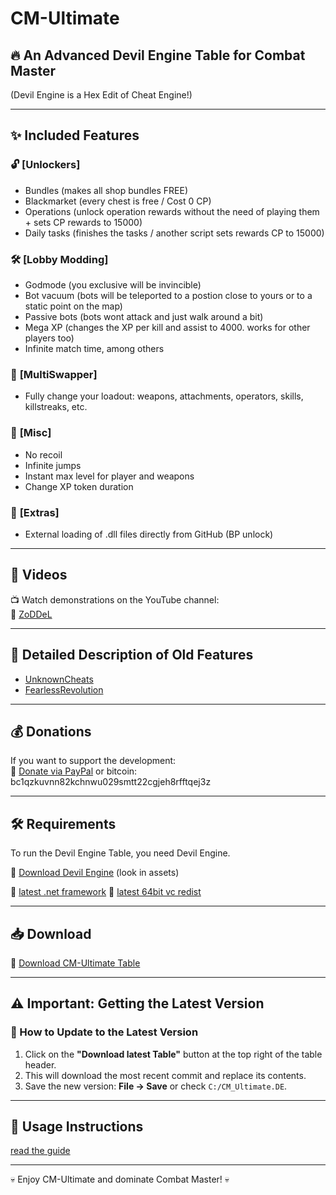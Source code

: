 # CM-Ultimate

## 🔥 An Advanced Devil Engine Table for Combat Master
(Devil Engine is a Hex Edit of Cheat Engine!)

---

## ✨ Included Features

### 🔓 **[Unlockers]**  
- Bundles (makes all shop bundles FREE)
- Blackmarket (every chest is free / Cost 0 CP)
- Operations (unlock operation rewards without the need of playing them + sets CP rewards to 15000)
- Daily tasks (finishes the tasks / another script sets rewards CP to 15000)

### 🛠 **[Lobby Modding]**  
- Godmode (you exclusive will be invincible)
- Bot vacuum (bots will be teleported to a postion close to yours or to a static point on the map)
- Passive bots (bots wont attack and just walk around a bit)
- Mega XP (changes the XP per kill and assist to 4000. works for other players too)
- Infinite match time, among others

### 🔄 **[MultiSwapper]**  
- Fully change your loadout: weapons, attachments, operators, skills, killstreaks, etc.

### 🎯 **[Misc]**  
- No recoil
- Infinite jumps
- Instant max level for player and weapons
- Change XP token duration

### 🏹 **[Extras]**  
- External loading of .dll files directly from GitHub (BP unlock)

---

## 🎥 Videos
📺 Watch demonstrations on the YouTube channel:  
🔗 [ZoDDeL](https://www.youtube.com/@ZoDDeL)

---

## 📜 Detailed Description of Old Features
- [UnknownCheats](https://www.unknowncheats.me/forum/combat-master/583715-combat-master-ce-godmode-mega-xp-instant-weapon-player-max-level-attachment-mod.html)
- [FearlessRevolution](https://fearlessrevolution.com/viewtopic.php?f=4&t=28345)

---

## 💰 Donations
If you want to support the development:  
🔗 [Donate via PayPal](https://paypal.me/zoddel)
or bitcoin:
bc1qzkuvnn82kchnwu029smtt22cgjeh8rfftqej3z

---

## 🛠 Requirements
To run the Devil Engine Table, you need Devil Engine.

🔗 [Download Devil Engine](https://github.com/ZoDDeL/CM-Ultimate/releases)
(look in assets)

🔗 [latest .net framework](https://dotnet.microsoft.com/en-us/download/dotnet-framework)
🔗 [latest 64bit vc redist](https://aka.ms/vs/17/release/vc_redist.x64.exe)


---

## 📥 Download

🔗 [Download CM-Ultimate Table](https://github.com/ZoDDeL/CM-Ultimate/releases)

---

## ⚠️ Important: Getting the Latest Version

### 📌 How to Update to the Latest Version
1. Click on the **"Download latest Table"** button at the top right of the table header.
2. This will download the most recent commit and replace its contents.
3. Save the new version: **File → Save** or check `C:/CM_Ultimate.DE`.

---

## 📖 Usage Instructions
[read the guide](https://github.com/ZoDDeL/CM-Ultimate/blob/main/guide.txt)

---

💀 Enjoy CM-Ultimate and dominate Combat Master! 💀
